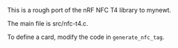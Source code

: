 This is a rough port of the nRF NFC T4 library to mynewt.

The main file is src/nfc-t4.c.

To define a card, modify the code in `generate_nfc_tag`.